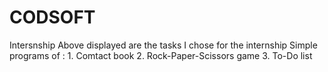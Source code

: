 # CODSOFT
Intersnship 
Above displayed are the tasks I chose for the internship 
Simple programs of : 
        1. Comtact book
        2. Rock-Paper-Scissors game 
        3. To-Do list
